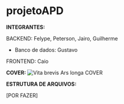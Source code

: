 # projetoAPD

**INTEGRANTES:**

BACKEND:
Felype,
Peterson,
Jairo,
Guilherme

- Banco de dados: Gustavo

FRONTEND:
Caio


**COVER:**
![Vita brevis Ars longa  COVER](https://user-images.githubusercontent.com/89306240/192055411-071b9599-1ee5-4f14-a5bb-b1607f7bb26e.jpg)

**ESTRUTURA DE ARQUIVOS:**

[POR FAZER]
